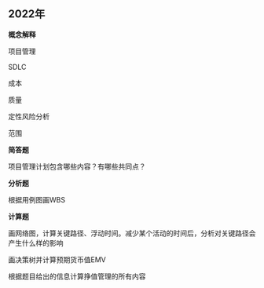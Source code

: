 ## 2022年

**概念解释**

项目管理

SDLC

成本

质量

定性风险分析

范围



**简答题**

项目管理计划包含哪些内容？有哪些共同点？



**分析题**

根据用例图画WBS



**计算题**

画网络图，计算关键路径、浮动时间。减少某个活动的时间后，分析对关键路径会产生什么样的影响

画决策树并计算预期货币值EMV

根据题目给出的信息计算挣值管理的所有内容





